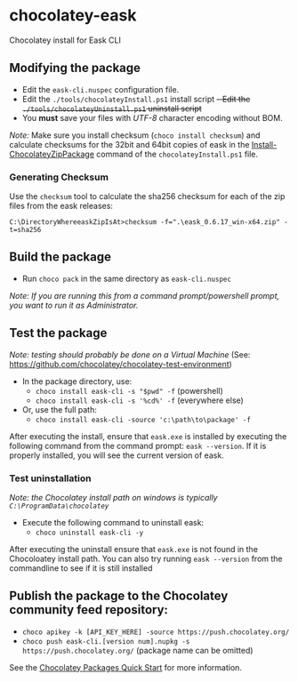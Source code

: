 ﻿# chocolatey-eask

Chocolatey install for Eask CLI

## Modifying the package

- Edit the `eask-cli.nuspec` configuration file.
- Edit the `./tools/chocolateyInstall.ps1` install script
~~- Edit the `./tools/chocolateyUninstall.ps1` uninstall script~~
- You **must** save your files with *UTF-8* character encoding without BOM.

_Note:_ Make sure you install checksum (`choco install checksum`) and calculate checksums for the 32bit and 64bit copies of eask in the [Install-ChocolateyZipPackage](https://chocolatey.org/docs/helpers-install-chocolatey-zip-package) command of the `chocolateyInstall.ps1` file.

### Generating Checksum

Use the `checksum` tool to calculate the sha256 checksum for each of the zip files from the eask releases:

`C:\DirectoryWhereeaskZipIsAt>checksum -f=".\eask_0.6.17_win-x64.zip" -t=sha256`

## Build the package

- Run `choco pack` in the same directory as `eask-cli.nuspec`

_Note: If you are running this from a command prompt/powershell prompt, you want to run it as Administrator._

## Test the package

_Note: testing should probably be done on a Virtual Machine_
(See: https://github.com/chocolatey/chocolatey-test-environment)

- In the package directory, use:
  - `choco install eask-cli -s "$pwd" -f` (powershell)
  - `choco install eask-cli -s '%cd%' -f` (everywhere else)
- Or, use the full path:
  - `choco install eask-cli -source 'c:\path\to\package' -f`

After executing the install, ensure that `eask.exe` is installed by executing the following command from the command prompt: `eask --version`. If it is properly installed, you will see the current version of eask.

### Test uninstallation

_Note: the Chocolatey install path on windows is typically `C:\ProgramData\chocolatey`_

- Execute the following command to uninstall eask:
    + `choco uninstall eask-cli -y`

After executing the uninstall ensure that `eask.exe` is not found in the Chocoloatey install path. You can also try running `eask --version` from the commandline to see if it is still installed


## Publish the package to the Chocolatey community feed repository:

- `choco apikey -k [API_KEY_HERE] -source https://push.chocolatey.org/`
- `choco push eask-cli.[version num].nupkg -s https://push.chocolatey.org/` (package name can be omitted)

See the [Chocolatey Packages Quick Start][quickstart] for more information.


[quickstart]: https://github.com/chocolatey/choco/wiki/CreatePackagesQuickStart
